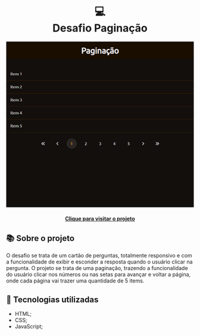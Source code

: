<h1 align="center">
  💻<br>Desafio Paginação
</h1>

<div align="center">
  <img src="./img/pagination-preview.png" alt="Project image">
</div>  

<h4 align="center"><a href="https://lucasgabriell97.github.io/pagination/">Clique para visitar o projeto</a></h4>

## 📚 Sobre o projeto

O desafio se trata de um cartão de perguntas, totalmente responsivo e com a funcionalidade de exibir e esconder a resposta quando o usuário clicar na pergunta. 
O projeto se trata de uma paginação, trazendo a funcionalidade do usuário clicar nos números ou nas setas para avançar e voltar a página, onde cada página vai trazer uma quantidade de 5 items.

## 💼 Tecnologias utilizadas

- HTML;
- CSS;
- JavaScript;
